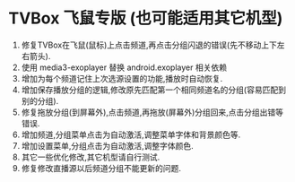 # TVBox 飞鼠专版 (也可能适用其它机型)
1) 修复TVBox在飞鼠(鼠标)上点击频道,再点击分组闪退的错误(先不移动上下左右箭头).  
2) 使用 media3-exoplayer 替换 android.exoplayer 相关依赖
3) 增加为每个频道记住上次选源设置的功能,播放时自动恢复.
4) 增加保存播放分组的逻辑,修改原先匹配第一个相同频道名的分组(容易匹配到别的分组).
5) 修复拖放分组(到屏幕外),点击频道,再拖放(屏幕外)分组回来,点击分组出错等错误.  
6) 增加频道,分组菜单点击为自动激活,调整菜单字体和背景颜色等. 
7) 增加设置菜单,分组点击为自动激活,调整字体颜色.  
8) 其它一些优化修改,其它机型请自行测试.  
9) 修复修改直播源以后频道分组不能更新的问题.
